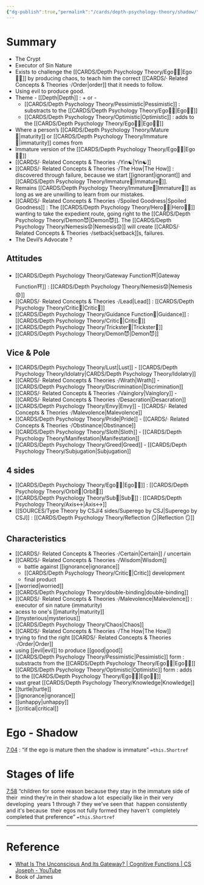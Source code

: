 ```yaml
---
{"dg-publish":true,"permalink":"/cards/depth-psychology-theory/shadow/","created":"2022-12-21T17:09:42.235+01:00","updated":"2023-05-27T15:36:01.588+02:00"}
---
```


# Summary  
- The Crypt 
- Executor of Sin Nature 
- Exists to challenge the [[CARDS/Depth Psychology Theory/Ego🙋‍♂️\|Ego🙋‍♂️]] by producing chaos, to teach him the correct [[CARDS/· Related Concepts & Theories ·/Order\|order]] that it needs to follow. 
- Using evil to produce good. 
- Theme - [[Depth\|Depth]] : + or - 
	- [[CARDS/Depth Psychology Theory/Pessimistic\|Pessimistic]] : substracts to the [[CARDS/Depth Psychology Theory/Ego🙋‍♂️\|Ego🙋‍♂️]] 
	- [[CARDS/Depth Psychology Theory/Optimistic\|Optimistic]] : adds to the [[CARDS/Depth Psychology Theory/Ego🙋‍♂️\|Ego🙋‍♂️]]
- Where a person’s [[CARDS/Depth Psychology Theory/Mature🐢\|maturity]] or [[CARDS/Depth Psychology Theory/Immature🐇\|immaturity]] comes from 
- Immature version of the [[CARDS/Depth Psychology Theory/Ego🙋‍♂️\|Ego🙋‍♂️]] 
- [[CARDS/· Related Concepts & Theories ·/Yin☯️\|Yin☯️]]
- [[CARDS/· Related Concepts & Theories ·/The How\|The How]] : discovered through failure, because we start [[ignorant\|ignorant]] and [[CARDS/Depth Psychology Theory/Immature🐇\|Immature🐇]]. 
- Remains [[CARDS/Depth Psychology Theory/Immature🐇\|Immature🐇]] as long as we are unwilling to learn from our mistakes. 
- [[CARDS/· Related Concepts & Theories ·/Spoiled Goodness\|Spoiled Goodness]] : The [[CARDS/Depth Psychology Theory/Hero🦸‍♂️\|Hero🦸‍♂️]] wanting to take the expedient route, going right to the [[CARDS/Depth Psychology Theory/Demon😈\|Demon😈]]. The [[CARDS/Depth Psychology Theory/Nemesis😟\|Nemesis😟]] will create [[CARDS/· Related Concepts & Theories ·/setback\|setback]]s, failures. 
- The Devil’s Advocate ?  

## Attitudes 
- [[CARDS/Depth Psychology Theory/Gateway Function⛩️\|Gateway Function⛩️]] : [[CARDS/Depth Psychology Theory/Nemesis😟\|Nemesis😟]]
- [[CARDS/· Related Concepts & Theories ·/Lead\|Lead]] : [[CARDS/Depth Psychology Theory/Critic🤔\|Critic🤔]]
- [[CARDS/Depth Psychology Theory/Guidance Function🚿\|Guidance]] : [[CARDS/Depth Psychology Theory/Critic🤔\|Critic🤔]] 
- [[CARDS/Depth Psychology Theory/Trickster🤡\|Trickster🤡]]
- [[CARDS/Depth Psychology Theory/Demon😈\|Demon😈]]

## Vice & Pole
- [[CARDS/Depth Psychology Theory/Lust\|Lust]] - [[CARDS/Depth Psychology Theory/Idolatry\|CARDS/Depth Psychology Theory/Idolatry]]
- [[CARDS/· Related Concepts & Theories ·/Wrath\|Wrath]] - [[CARDS/Depth Psychology Theory/Discrimination\|Discrimination]] 
- [[CARDS/· Related Concepts & Theories ·/Vainglory\|Vainglory]] - [[CARDS/· Related Concepts & Theories ·/Desacration\|Desacration]]
- [[CARDS/Depth Psychology Theory/Envy\|Envy]] - [[CARDS/· Related Concepts & Theories ·/Malevolence\|Malevolence]]
- [[CARDS/Depth Psychology Theory/Pride\|Pride]] - [[CARDS/· Related Concepts & Theories ·/Obstinance\|Obstinance]]
- [[CARDS/Depth Psychology Theory/Sloth\|Sloth]] - [[CARDS/Depth Psychology Theory/Manifestation\|Manifestation]]
- [[CARDS/Depth Psychology Theory/Greed\|Greed]] - [[CARDS/Depth Psychology Theory/Subjugation\|Subjugation]]

## 4 sides 
- [[CARDS/Depth Psychology Theory/Ego🙋‍♂️\|Ego🙋‍♂️]] : [[CARDS/Depth Psychology Theory/Orbit🔄\|Orbit🔄]]
- [[CARDS/Depth Psychology Theory/Sub🤸\|Sub🤸]] : [[CARDS/Depth Psychology Theory/Axis↔️\|Axis↔️]]
- [[SOURCES/Type Theory by CSJ/4 sides/Superego by CSJ\|Superego by CSJ]] : [[CARDS/Depth Psychology Theory/Reflection 🪞\|Reflection 🪞]]

## Characteristics 
- [[CARDS/· Related Concepts & Theories ·/Certain\|Certain]] / uncertain
- [[CARDS/· Related Concepts & Theories ·/Wisdom\|Wisdom]]
	- battle against [[ignorance\|ignorance]]
	- [[CARDS/Depth Psychology Theory/Critic🤔\|Critic]] development
	- final product
- [[worried\|worried]]
- [[CARDS/Depth Psychology Theory/double-binding\|double-binding]]
- [[CARDS/· Related Concepts & Theories ·/Malevolence\|Malevolence]] : executor of sin nature (immaturity)
- acess to one's [[maturity\|maturity]]
- [[mysterious\|mysterious]]
- [[CARDS/Depth Psychology Theory/Chaos\|Chaos]] 
- [[CARDS/· Related Concepts & Theories ·/The How\|The How]]
- trying to find the right [[CARDS/· Related Concepts & Theories ·/Order\|Order]]
- using [[evil\|evil]] to produce [[good\|good]]
- [[CARDS/Depth Psychology Theory/Pessimistic\|Pessimistic]] form : substracts from the [[CARDS/Depth Psychology Theory/Ego🙋‍♂️\|Ego🙋‍♂️]] 
- [[CARDS/Depth Psychology Theory/Optimistic\|Optimistic]] form : adds to the [[CARDS/Depth Psychology Theory/Ego🙋‍♂️\|Ego🙋‍♂️]] 
- vast great [[CARDS/Depth Psychology Theory/Knowledge\|Knowledge]]
- [[turtle\|turtle]]
- [[ignorance\|ignorance]]
- [[unhappy\|unhappy]]
- [[critical\|critical]] 

# Ego - Shadow 

<div class="transclusion internal-embed is-loaded"><div class="markdown-embed">



[7:04]([YouTube](https://youtu.be/T7e7yMlWg6w?list=PLCPzIFw2QJDdx32WYP84vx_w2xbteYkr3&t=424)) : “if the ego is mature then the shadow is immature” `=this.Shortref` 

</div></div>


# Stages of life 

<div class="transclusion internal-embed is-loaded"><div class="markdown-embed">



[7:58](https://youtu.be/T7e7yMlWg6w?list=PLCPzIFw2QJDdx32WYP84vx_w2xbteYkr3&t=478) “children for some reason because they stay in the immature side of their  mind they're in their shadow a lot  especially like in their very developing  years 1 through 7 they we've seen that  happen consistently and it's because  their egos not fully formed they haven't  completely completed that preference” `=this.Shortref` 

</div></div>


---
# Reference 
- [What Is The Unconscious And Its Gateway? | Cognitive Functions | CS Joseph - YouTube](https://youtu.be/SISro_W-ZaM)
- Book of James 
